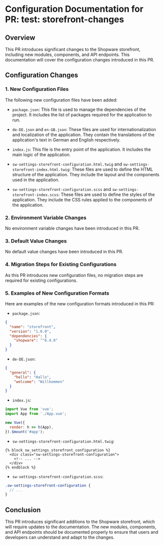 # Configuration Documentation for PR: test: storefront-changes

## Overview

This PR introduces significant changes to the Shopware storefront, including new modules, components, and API endpoints. This documentation will cover the configuration changes introduced in this PR.

## Configuration Changes

### 1. New Configuration Files

The following new configuration files have been added:

- `package.json`: This file is used to manage the dependencies of the project. It includes the list of packages required for the application to run.

- `de-DE.json` and `en-GB.json`: These files are used for internationalization and localization of the application. They contain the translations of the application's text in German and English respectively.

- `index.js`: This file is the entry point of the application. It includes the main logic of the application.

- `sw-settings-storefront-configuration.html.twig` and `sw-settings-storefront-index.html.twig`: These files are used to define the HTML structure of the application. They include the layout and the components used in the application.

- `sw-settings-storefront-configuration.scss` and `sw-settings-storefront-index.scss`: These files are used to define the styles of the application. They include the CSS rules applied to the components of the application.

### 2. Environment Variable Changes

No environment variable changes have been introduced in this PR.

### 3. Default Value Changes

No default value changes have been introduced in this PR.

### 4. Migration Steps for Existing Configurations

As this PR introduces new configuration files, no migration steps are required for existing configurations.

### 5. Examples of New Configuration Formats

Here are examples of the new configuration formats introduced in this PR:

- `package.json`:

```json
{
  "name": "storefront",
  "version": "1.0.0",
  "dependencies": {
    "shopware": "^6.4.0"
  }
}
```

- `de-DE.json`:

```json
{
  "general": {
    "hello": "Hallo",
    "welcome": "Willkommen"
  }
}
```

- `index.js`:

```javascript
import Vue from 'vue';
import App from './App.vue';

new Vue({
  render: h => h(App),
}).$mount('#app');
```

- `sw-settings-storefront-configuration.html.twig`:

```twig
{% block sw_settings_storefront_configuration %}
  <div class="sw-settings-storefront-configuration">
    <!-- ... -->
  </div>
{% endblock %}
```

- `sw-settings-storefront-configuration.scss`:

```scss
.sw-settings-storefront-configuration {
  // ...
}
```

## Conclusion

This PR introduces significant additions to the Shopware storefront, which will require updates to the documentation. The new modules, components, and API endpoints should be documented properly to ensure that users and developers can understand and adapt to the changes.